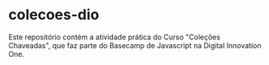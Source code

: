 # colecoes-dio
Este repositório contém a atividade prática do Curso "Coleções Chaveadas", que faz parte do Basecamp de Javascript na Digital Innovation One.
